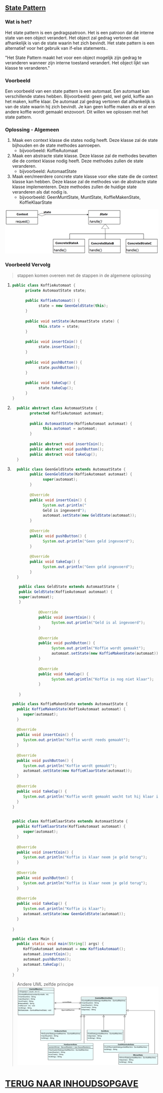 ## [State Pattern](https://www.youtube.com/watch?v=N12L5D78MAA&list=PLrhzvIcii6GNjpARdnO4ueTUAVR9eMBpc&index=17)

### Wat is het?

Het state pattern is een gedragspatroon. Het is een patroon dat de interne state van een object verandert. Het object zal gedrag vertonen dat afhankelijk is van de state waarin het zich bevindt. Het state pattern is een alternatief voor het gebruik van if-else statements..

"Het State Pattern maakt het voor een object mogelijk zijn gedrag te veranderen wanneer zijn interne toestand verandert. Het object lijkt van klasse te veranderen."

### Voorbeeld

Een voorbeeld van een state pattern is een automaat. Een automaat kan verschillende states hebben. Bijvoorbeeld: geen geld, wel geld, koffie aan het maken, koffie klaar. De automaat zal gedrag vertonen dat afhankelijk is van de state waarin hij zich bevindt. Je kan geen koffie maken als er al een andere koffie wordt gemaakt enzovoort. Dit willen we oplossen met het state pattern.

### Oplossing - Algemeen

1.  Maak een context klasse die states nodig heeft. Deze klasse zal de state bijhouden en de state methodes aanroepen.
    - bijvoorbeeld: KoffieAutomaat
2.  Maak een abstracte state klasse. Deze klasse zal de methodes bevatten die de context klasse nodig heeft. Deze methodes zullen de state veranderen.
    - bijvoorbeeld: AutomaatState
3.  Maak een/meerdere concrete state klasse voor elke state die de context klasse kan hebben. Deze klasse zal de methodes van de abstracte state klasse implementeren. Deze methodes zullen de huidige state veranderen als dat nodig is.
    - bijvoorbeeld: GeenMuntState, MuntState, KoffieMakenState, KoffieKlaarState

![State](State.png)

### Voorbeeld Vervolg

> stappen komen overeen met de stappen in de algemene oplossing

1.  ```java
    public class KoffieAutomaat {
          private AutomaatState state;

          public KoffieAutomaat() {
                state = new GeenGeldState(this);
          }

          public void setState(AutomaatState state) {
                this.state = state;
          }

          public void insertCoin() {
                state.insertCoin();
          }

          public void pushButton() {
                state.pushButton();
          }

          public void takeCup() {
                state.takeCup();
          }
    }
    ```

2.  ```java
      public abstract class AutomaatState {
            protected KoffieAutomaat automaat;

            public AutomaatState(KoffieAutomaat automaat) {
                  this.automaat = automaat;
            }

            public abstract void insertCoin();
            public abstract void pushButton();
            public abstract void takeCup();
      }
    ```

3.  ```java
      public class GeenGeldState extends AutomaatState {
            public GeenGeldState(KoffieAutomaat automaat) {
                  super(automaat);
            }

            @Override
            public void insertCoin() {
                  System.out.println("
                  Geld is ingevoerd");
                  automaat.setState(new GeldState(automaat));
            }

            @Override
            public void pushButton() {
                  System.out.println("Geen geld ingevoerd");
            }

            @Override
            public void takeCup() {
                  System.out.println("Geen geld ingevoerd");
            }
      }
    ```

    ```java
       public class GeldState extends AutomaatState {
       public GeldState(KoffieAutomaat automaat) {
       super(automaat);
       }

                @Override
                public void insertCoin() {
                      System.out.println("Geld is al ingevoerd");
                }

                @Override
                public void pushButton() {
                      System.out.println("Koffie wordt gemaakt");
                      automaat.setState(new KoffieMakenState(automaat));
                }

                @Override
                public void takeCup() {
                      System.out.println("Koffie is nog niet klaar");
                }

       }

    ```

    ```java
    public class KoffieMakenState extends AutomaatState {
      public KoffieMakenState(KoffieAutomaat automaat) {
         super(automaat);
      }

      @Override
      public void insertCoin() {
         System.out.println("Koffie wordt reeds gemaakt");
      }

      @Override
      public void pushButton() {
         System.out.println("Koffie wordt gemaakt");
         automaat.setState(new KoffieKlaarState(automaat));
      }

      @Override
      public void takeCup() {
         System.out.println("Koffie wordt gemaakt wacht tot hij klaar is");
      }
    }
    ```

    ```java

    public class KoffieKlaarState extends AutomaatState {
      public KoffieKlaarState(KoffieAutomaat automaat) {
         super(automaat);
      }

      @Override
      public void insertCoin() {
         System.out.println("Koffie is klaar neem je geld terug");
      }

      @Override
      public void pushButton() {
         System.out.println("Koffie is klaar neem je geld terug");
      }

      @Override
      public void takeCup() {
         System.out.println("Koffie is klaar");
         automaat.setState(new GeenGeldState(automaat));
      }

    }

    ```

    ```java
    public class Main {
      public static void main(String[] args) {
         KoffieAutomaat automaat = new KoffieAutomaat();
         automaat.insertCoin();
         automaat.pushButton();
         automaat.takeCup();
      }
    }
    ```

> Andere UML zelfde principe
> ![State](State2.png)

# [TERUG NAAR INHOUDSOPGAVE](../README.md)

